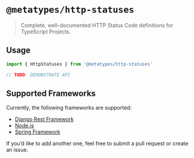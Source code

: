 # `@metatypes/http-statuses`

> Complete, well-documented HTTP Status Code definitions for TypeScript Projects.

## Usage

```typescript
import { HttpStatuses } from '@metatypes/http-statuses'

// TODO: DEMONSTRATE API
```

## Supported Frameworks

Currently, the following frameworks are supported:

- [Django Rest Framework](https://github.com/encode/django-rest-framework)
- [Node.js](https://nodejs.org)
- [Spring Framework](https://spring.io)

If you’d like to add another one, feel free to submit a pull request or create an issue.
